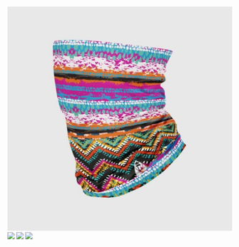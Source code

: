 <img src="Images/aztec_print.jpg">
<img src="Images/monsters.jpg>
<img src="Images/moro_blue.jpg>
<img src="Images/moro_khaki.jpg>
<img src="Images/moro_neon.jpg>
<img src="Images/pink_single.jpg>
<img src="Images/tatras.jpg>

